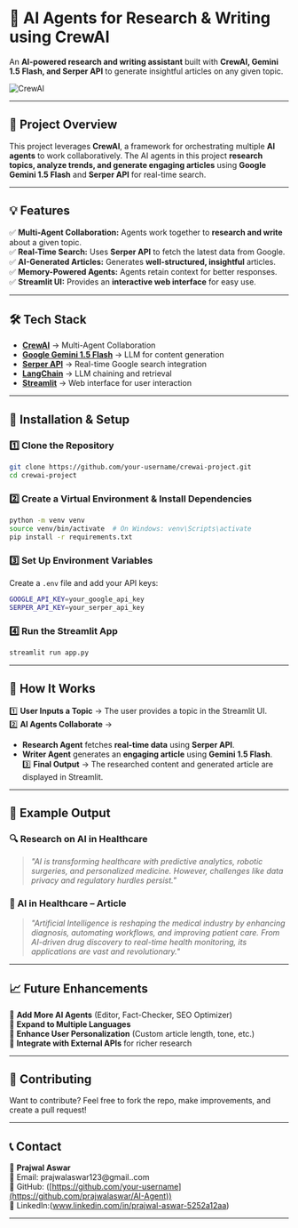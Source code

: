 # 🚀 AI Agents for Research & Writing using CrewAI

An **AI-powered research and writing assistant** built with **CrewAI, Gemini 1.5 Flash, and Serper API** to generate insightful articles on any given topic.

![CrewAI](https://via.placeholder.com/1000x400)

---

## 📌 Project Overview

This project leverages **CrewAI**, a framework for orchestrating multiple **AI agents** to work collaboratively. The AI agents in this project **research topics, analyze trends, and generate engaging articles** using **Google Gemini 1.5 Flash** and **Serper API** for real-time search.

---

## 💡 Features

✅ **Multi-Agent Collaboration:** Agents work together to **research and write** about a given topic.  
✅ **Real-Time Search:** Uses **Serper API** to fetch the latest data from Google.  
✅ **AI-Generated Articles:** Generates **well-structured, insightful** articles.  
✅ **Memory-Powered Agents:** Agents retain context for better responses.  
✅ **Streamlit UI:** Provides an **interactive web interface** for easy use.  

---

## 🛠️ Tech Stack

- **[CrewAI](https://github.com/joaomdmoura/crewai)** → Multi-Agent Collaboration  
- **[Google Gemini 1.5 Flash](https://ai.google.dev/)** → LLM for content generation  
- **[Serper API](https://serper.dev/)** → Real-time Google search integration  
- **[LangChain](https://python.langchain.com/)** → LLM chaining and retrieval  
- **[Streamlit](https://streamlit.io/)** → Web interface for user interaction  

---

## 🚀 Installation & Setup

### 1️⃣ Clone the Repository
```bash
git clone https://github.com/your-username/crewai-project.git
cd crewai-project
```

### 2️⃣ Create a Virtual Environment & Install Dependencies
```bash
python -m venv venv
source venv/bin/activate  # On Windows: venv\Scripts\activate
pip install -r requirements.txt
```

### 3️⃣ Set Up Environment Variables
Create a `.env` file and add your API keys:
```bash
GOOGLE_API_KEY=your_google_api_key
SERPER_API_KEY=your_serper_api_key
```

### 4️⃣ Run the Streamlit App
```bash
streamlit run app.py
```

---

## 🧠 How It Works

1️⃣ **User Inputs a Topic** → The user provides a topic in the Streamlit UI.  
2️⃣ **AI Agents Collaborate** →  
   - **Research Agent** fetches **real-time data** using **Serper API**.  
   - **Writer Agent** generates an **engaging article** using **Gemini 1.5 Flash**.  
3️⃣ **Final Output** → The researched content and generated article are displayed in Streamlit.  

---

## 📌 Example Output

### 🔍 Research on AI in Healthcare
> _"AI is transforming healthcare with predictive analytics, robotic surgeries, and personalized medicine. However, challenges like data privacy and regulatory hurdles persist."_

### 📝 AI in Healthcare – Article
> _"Artificial Intelligence is reshaping the medical industry by enhancing diagnosis, automating workflows, and improving patient care. From AI-driven drug discovery to real-time health monitoring, its applications are vast and revolutionary."_  

---

## 📈 Future Enhancements

🚀 **Add More AI Agents** (Editor, Fact-Checker, SEO Optimizer)  
🚀 **Expand to Multiple Languages**  
🚀 **Enhance User Personalization** (Custom article length, tone, etc.)  
🚀 **Integrate with External APIs** for richer research  

---

## 🤝 Contributing

Want to contribute? Feel free to fork the repo, make improvements, and create a pull request!  

---

## 📞 Contact

👤 **Prajwal Aswar**  
📧 Email: prajwalaswar123@gmail..com  
🔗 GitHub: ([https://github.com/your-username](https://github.com/prajwalaswar/AI-Agent))  
🔗 LinkedIn:(www.linkedin.com/in/prajwal-aswar-5252a12aa)  

---
